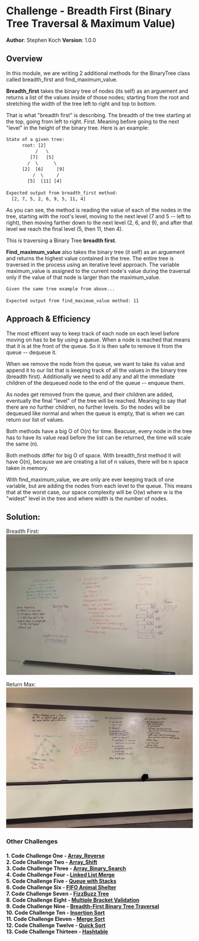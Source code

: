 # Challenge - Breadth First (Binary Tree Traversal & Maximum Value)

**Author**: Stephen Koch
**Version**: 1.0.0

## Overview
In this module, we are writing 2 additional methods for the BinaryTree class called breadth_first and find_maximum_value. 

**Breadth_first** takes the binary tree of nodes (its self) as an arguement and returns a list of the values inside of those nodes; starting from the root and stretching the width of the tree left to right and top to bottom. 

That is what "breadth first" is describing. The breadth of the tree starting at the top, going from left to right. First. Meaning before going to the next "level" in the height of the binary tree. Here is an example:
```
State of a given tree:
      root: [2]
           /   \
         [7]   [5]
        /  \      \
      [2]  [6]     [9]
          /  \     /
        [5]  [11] [4]

Expected output from breadth_first method:
  [2, 7, 5, 2, 6, 9, 5, 11, 4]
```
As you can see, the method is reading the value of each of the nodes in the tree, starting with the root's level, moving to the next level (7 and 5 -- left to right), then moving farther down to the next level (2, 6, and 9), and after that level we reach the final level (5, then 11, then 4).

This is traversing a Binary Tree **breadth first**.

**Find_maximum_value** also takes the binary tree (it self) as an arguement and returns the highest value contained in the tree. The entire tree is traversed in the process using an iterative level approach. The variable maximum_value is assigned to the current node's value during the traversal only if the value of that node is larger than the maximum_value.

```
Given the same tree example from above...

Expected output from find_maximum_value method: 11
```

## Approach & Efficiency
The most efficent way to keep track of each node on each level before moving on has to be by using a queue. When a node is reached that means that it is at the front of the queue. So it is then safe to remove it from the queue -- dequeue it. 

When we remove the node from the queue, we want to take its value and append it to our list that is keeping track of all the values in the binary tree (breadth first). Additionally we need to add any and all the immediate children of the dequeued node to the end of the queue -- enqueue them.

As nodes get removed from the queue, and their children are added, eventually the final "level" of the tree will be reached. Meaning to say that there are no further children, no further levels. So the nodes will be dequeued like normal and when the queue is empty, that is when we can return our list of values.

Both methods have a big O of O(n) for time. Beacuse, every node in the tree has to have its value read before the list can be returned, the time will scale the same (n). 

Both methods differ for big O of space. With breadth_first method it will have O(n), because we are creating a list of n values, there will be n space taken in memory.  

With find_maximum_value, we are only are ever keeping track of one variable, but are adding the nodes from each level to the queue. This means that at the worst case, our space complexity will be O(w) where w is the "widest" level in the tree and where width is the number of nodes. 
 
## Solution:
Breadth First:
![breadth_first_tree](../../assets/breadth_first.jpeg)

Return Max:
![find_maximum_value](../../assets/return_max.jpeg)

### Other Challenges
#### 1. Code Challenge One - [Array_Reverse](https://github.com/kochsj/python-data-structures-and-algorithms/challenges/array_reverse.py)<br>2. Code Challenge Two - [Array_Shift](https://github.com/kochsj/python-data-structures-and-algorithms/challenges/array_shift)<br>3. Code Challenge Three - [Array_Binary_Search](https://github.com/kochsj/python-data-structures-and-algorithms/tree/master/challenges/array_binary_search)<br>4. Code Challenge Four - [Linked List Merge](https://github.com/kochsj/python-data-structures-and-algorithms/tree/master/challenges/ll_merge)<br>5. Code Challenge Five - [Queue with Stacks](https://github.com/kochsj/python-data-structures-and-algorithms/tree/master/challenges/queue_with_stacks)<br>6. Code Challenge Six - [FIFO Animal Shelter](https://github.com/kochsj/python-data-structures-and-algorithms/tree/master/challenges/fifo_animal_shelter)<br>7. Code Challenge Seven - [FizzBuzz Tree](https://github.com/kochsj/python-data-structures-and-algorithms/tree/master/challenges/fizz_buzz_tree)<br>8. Code Challenge Eight - [Multiple Bracket Validation](https://github.com/kochsj/python-data-structures-and-algorithms/tree/master/challenges/multi_bracket_validation)<br>9. Code Challenge Nine - [Breadth-First Binary Tree Traversal](https://github.com/kochsj/python-data-structures-and-algorithms/tree/master/challenges/breadth_first_tree)<br>10. Code Challenge Ten - [Insertion Sort](https://github.com/kochsj/python-data-structures-and-algorithms/tree/master/challenges/insertion_sort)<br>11. Code Challenge Eleven - [Merge Sort](https://github.com/kochsj/python-data-structures-and-algorithms/tree/master/challenges/merge_sort)<br>12. Code Challenge Twelve - [Quick Sort](https://github.com/kochsj/python-data-structures-and-algorithms/tree/master/challenges/quick_sort)<br>13. Code Challenge Thirteen - [Hashtable](https://github.com/kochsj/python-data-structures-and-algorithms/tree/master/challenges/hashtable)



